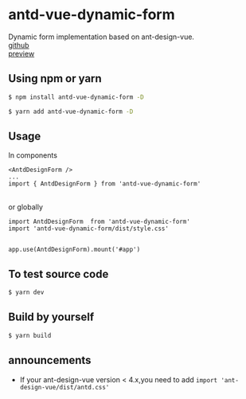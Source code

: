 # antd-vue-dynamic-form
Dynamic form implementation based on ant-design-vue.<br>
[github ](https://github.com/copyingMachine/antd-vue-dynamic-form#readme)<br>
[preview](https://copyingmachine.github.io/antd-vue-dynamic-form)
## Using npm or yarn



```bash
$ npm install antd-vue-dynamic-form -D
```

```bash
$ yarn add antd-vue-dynamic-form -D
```
## Usage
In components 
```
<AntdDesignForm />
...
import { AntdDesignForm } from 'antd-vue-dynamic-form' 
```
<br>or globally<br>
```
import AntdDesignForm  from 'antd-vue-dynamic-form' 
import 'antd-vue-dynamic-form/dist/style.css'


app.use(AntdDesignForm).mount('#app')
```
## To test source code
 ```bash
$ yarn dev
```
## Build by yourself
```bash
$ yarn build
```
## announcements
 - If your ant-design-vue version < 4.x,you need to add `import 'ant-design-vue/dist/antd.css'`
